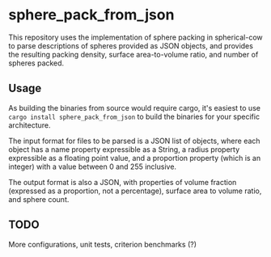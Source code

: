 # sphere_pack_from_json
This repository uses the implementation of sphere packing in spherical-cow to parse descriptions of spheres provided as JSON objects, and provides
the resulting packing density, surface area-to-volume ratio, and number of spheres packed. 

## Usage
As building the binaries from source would require cargo, it's easiest to use `cargo install sphere_pack_from_json` to build the binaries for your specific
architecture.

The input format for files to be parsed is a JSON list of objects, where each object has a name property expressible as a String,
a radius property expressible as a floating point value, and a proportion property (which is an integer) with a value between 0 and 255 inclusive.

The output format is also a JSON, with properties of volume fraction (expressed as a proportion, not a percentage), surface area to volume ratio, and sphere count.

## TODO
More configurations, unit tests, criterion benchmarks (?)
